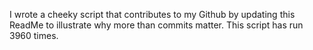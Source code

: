 I wrote a cheeky script that contributes to my Github by updating this ReadMe to illustrate why more than commits matter. This script has run 3960 times.